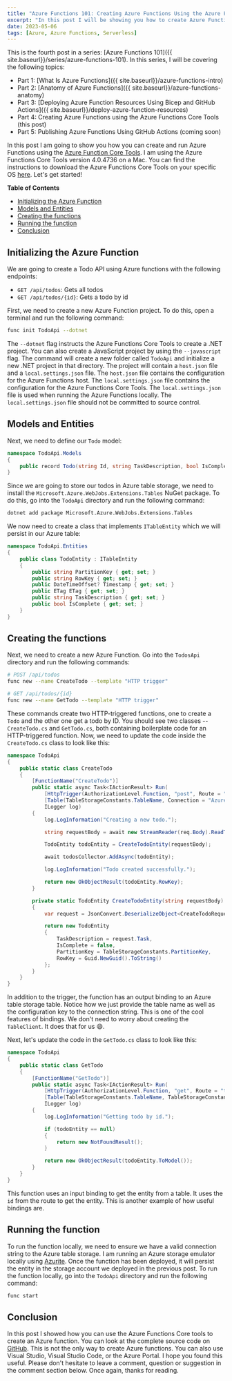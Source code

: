 ```yaml
---
title: "Azure Functions 101: Creating Azure Functions Using the Azure Functions Core Tools"
excerpt: "In this post I will be showing you how to create Azure Functions using the Azure Functions Core Tools."
date: 2023-05-06
tags: [Azure, Azure Functions, Serverless]
---
```


This is the fourth post in a series: [Azure Functions 101]({{ site.baseurl}}/series/azure-functions-101). In this series, I will be covering the following topics:

- Part 1: [What Is Azure Functions]({{ site.baseurl}}/azure-functions-intro)
- Part 2: [Anatomy of Azure Functions]({{ site.baseurl}}/azure-functions-anatomy)
- Part 3: [Deploying Azure Function Resources Using Bicep and GitHub Actions]({{ site.baseurl}}/deploy-azure-function-resources)
- Part 4: Creating Azure Functions using the Azure Functions Core Tools (this post)
- Part 5: Publishing Azure Functions Using GitHub Actions (coming soon)

In this post I am going to show you how you can create and run Azure Functions using the [Azure Function Core Tools](https://learn.microsoft.com/en-us/azure/azure-functions/functions-run-local). I am using the Azure Functions Core Tools version 4.0.4736 on a Mac. You can find the instructions to download the Azure Functions Core Tools on your specific OS [here](https://docs.microsoft.com/en-us/azure/azure-functions/functions-run-local). Let's get started!

**Table of Contents**

- [Initializing the Azure Function](#initializing-the-azure-function)
- [Models and Entities](#models-and-entities)
- [Creating the functions](#creating-the-functions)
- [Running the function](#running-the-function)
- [Conclusion](#conclusion)

## Initializing the Azure Function

We are going to create a Todo API using Azure functions with the following endpoints:

- `GET /api/todos`: Gets all todos
- `GET /api/todos/{id}`: Gets a todo by id

First, we need to create a new Azure Function project. To do this, open a terminal and run the following command:

```bash
func init TodoApi --dotnet
```

The `--dotnet` flag instructs the Azure Functions Core Tools to create a .NET project. You can also create a JavaScript project by using the `--javascript` flag. The command will create a new folder called `TodoApi` and initialize a new .NET project in that directory. The project will contain a `host.json` file and a `local.settings.json` file. The `host.json` file contains the configuration for the Azure Functions host. The `local.settings.json` file contains the configuration for the Azure Functions Core Tools. The `local.settings.json` file is used when running the Azure Functions locally. The `local.settings.json` file should not be committed to source control.

## Models and Entities

Next, we need to define our `Todo` model:

```csharp
namespace TodoApi.Models
{
    public record Todo(string Id, string TaskDescription, bool IsComplete);
}
```

Since we are going to store our todos in Azure table storage, we need to install the `Microsoft.Azure.WebJobs.Extensions.Tables` NuGet package. To do this, go into the `TodoApi` directory and run the following command:

```bash
dotnet add package Microsoft.Azure.WebJobs.Extensions.Tables
```

We now need to create a class that implements `ITableEntity` which we will persist in our Azure table:

```csharp
namespace TodoApi.Entities
{
    public class TodoEntity : ITableEntity
    {
        public string PartitionKey { get; set; }
        public string RowKey { get; set; }
        public DateTimeOffset? Timestamp { get; set; }
        public ETag ETag { get; set; }
        public string TaskDescription { get; set; }
        public bool IsComplete { get; set; }
    }
}
```

## Creating the functions

Next, we need to create a new Azure Function. Go into the `TodosApi` directory and run the following commands:

```bash
# POST /api/todos
func new --name CreateTodo --template "HTTP trigger"

# GET /api/todos/{id}
func new --name GetTodo --template "HTTP trigger"
```

These commands create two HTTP-triggered functions, one to create a `Todo` and the other one get a todo by ID. You should see two classes -- `CreateTodo.cs` and `GetTodo.cs`, both containing boilerplate code for an HTTP-triggered function. Now, we need to update the code inside the `CreateTodo.cs` class to look like this:

```csharp
namespace TodoApi
{
    public static class CreateTodo
    {
        [FunctionName("CreateTodo")]
        public static async Task<IActionResult> Run(
            [HttpTrigger(AuthorizationLevel.Function, "post", Route = "todos")] HttpRequest req,
            [Table(TableStorageConstants.TableName, Connection = "AzureWebJobsStorage")] IAsyncCollector<TodoEntity> todosCollector,
            ILogger log)
        {
            log.LogInformation("Creating a new todo.");

            string requestBody = await new StreamReader(req.Body).ReadToEndAsync();

            TodoEntity todoEntity = CreateTodoEntity(requestBody);

            await todosCollector.AddAsync(todoEntity);

            log.LogInformation("Todo created successfully.");

            return new OkObjectResult(todoEntity.RowKey);
        }

        private static TodoEntity CreateTodoEntity(string requestBody)
        {
            var request = JsonConvert.DeserializeObject<CreateTodoRequest>(requestBody);

            return new TodoEntity
            {
                TaskDescription = request.Task,
                IsComplete = false,
                PartitionKey = TableStorageConstants.PartitionKey,
                RowKey = Guid.NewGuid().ToString()
            };
        }
    }
}
```

In addition to the trigger, the function has an output binding to an Azure table storage table. Notice how we just provide the table name as well as the configuration key to the connection string. This is one of the cool features of bindings. We don't need to worry about creating the `TableClient`. It does that for us :smile:.

Next, let's update the code in the `GetTodo.cs` class to look like this:

```csharp
namespace TodoApi
{
    public static class GetTodo
    {
        [FunctionName("GetTodo")]
        public static async Task<IActionResult> Run(
            [HttpTrigger(AuthorizationLevel.Function, "get", Route = "todos/{id}")] HttpRequest req,
            [Table(TableStorageConstants.TableName, TableStorageConstants.PartitionKey, "{id}", Connection = "AzureWebJobsStorage")] TodoEntity todoEntity,
            ILogger log)
        {
            log.LogInformation("Getting todo by id.");

            if (todoEntity == null)
            {
                return new NotFoundResult();
            }

            return new OkObjectResult(todoEntity.ToModel());
        }
    }
}
```

This function uses an input binding to get the entity from a table. It uses the `id` from the route to get the entity. This is another example of how useful bindings are.

## Running the function

To run the function locally, we need to ensure we have a valid connection string to the Azure table storage. I am running an Azure storage emulator locally using [Azurite](https://learn.microsoft.com/en-us/azure/storage/common/storage-use-azurite). Once the function has been deployed, it will persist the entity in the storage account we deployed in the previous post. To run the function locally, go into the `TodoApi` directory and run the following command:

```bash
func start
```

## Conclusion

In this post I showed how you can use the Azure Functions Core tools to create an Azure function. You can look at the complete source code on [GitHub](https://github.com/vince-nyanga/azure-functions-demo). This is not the only way to create Azure functions. You can also use Visual Studio, Visual Studio Code, or the Azure Portal. I hope you found this useful. Please don't hesitate to leave a comment, question or suggestion in the comment section below. Once again, thanks for reading.
